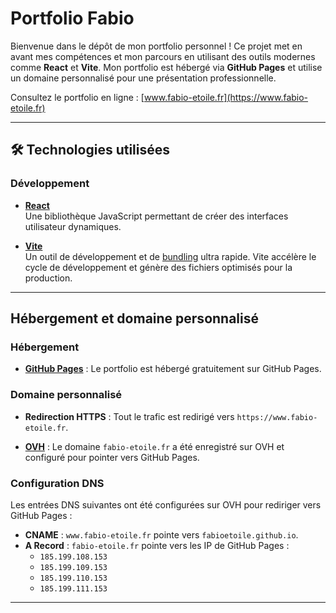 
# Portfolio Fabio 

Bienvenue dans le dépôt de mon portfolio personnel ! Ce projet met en avant mes compétences et mon parcours en utilisant des outils modernes comme **React** et **Vite**. Mon portfolio est hébergé via **GitHub Pages** et utilise un domaine personnalisé pour une présentation professionnelle.

Consultez le portfolio en ligne : [www.fabio-etoile.fr](https://www.fabio-etoile.fr)

---

## 🛠️ Technologies utilisées

### Développement

- **[React](https://reactjs.org/)**  
  Une bibliothèque JavaScript permettant de créer des interfaces utilisateur dynamiques.

- **[Vite](https://vitejs.dev/)**  
  Un outil de développement et de [bundling](https://startup-house.com/glossary/what-is-front-end-bundling-and-minification) ultra rapide. Vite accélère le cycle de développement et génère des fichiers optimisés pour la production.


 

---

## Hébergement et domaine personnalisé

### Hébergement
- **[GitHub Pages](https://pages.github.com/)** : Le portfolio est hébergé gratuitement sur GitHub Pages.

### Domaine personnalisé

- **Redirection HTTPS** : Tout le trafic est redirigé vers `https://www.fabio-etoile.fr`.

- **[OVH](https://www.ovh.com/)** : Le domaine `fabio-etoile.fr` a été enregistré sur OVH et configuré pour pointer vers GitHub Pages.


### Configuration DNS
Les entrées DNS suivantes ont été configurées sur OVH pour rediriger vers GitHub Pages :
- **CNAME** : `www.fabio-etoile.fr` pointe vers `fabioetoile.github.io`.
- **A Record** : `fabio-etoile.fr` pointe vers les IP de GitHub Pages :
  - `185.199.108.153`
  - `185.199.109.153`
  - `185.199.110.153`
  - `185.199.111.153`

---

